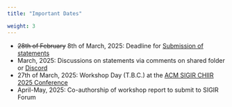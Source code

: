 ```yaml
---
title: "Important Dates"

weight: 3
---
```


- ~~28th of February~~ 8th of March, 2025: Deadline for [Submission of statements](../submission)
- March, 2025: Discussions on statements via comments on shared folder or [Discord](https://discord.gg/qKm3PXQcvJ)
- 27th of March, 2025: Workshop Day (T.B.C.) at the [ACM SIGIR CHIIR 2025 Conference](https://chiir2025.github.io/)
- April-May, 2025: Co-authorship of workshop report to submit to SIGIR Forum